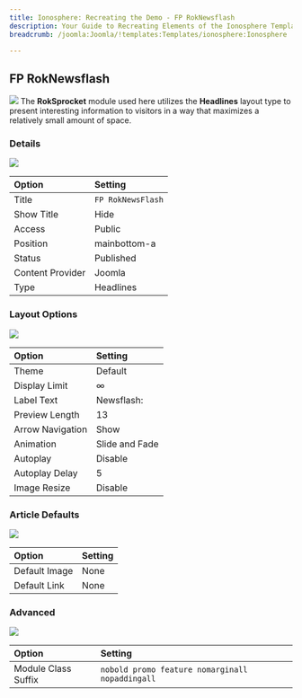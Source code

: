 ```yaml
---
title: Ionosphere: Recreating the Demo - FP RokNewsflash
description: Your Guide to Recreating Elements of the Ionosphere Template for Joomla
breadcrumb: /joomla:Joomla/!templates:Templates/ionosphere:Ionosphere

---
```


FP RokNewsflash
-----
![][demo]
The **RokSprocket** module used here utilizes the **Headlines** layout type to present interesting information to visitors in a way that maximizes a relatively small amount of space.

### Details
![][demo2]

| Option           | Setting           |  
| :--------------- | :---------------- |  
| Title            | `FP RokNewsFlash` |  
| Show Title       | Hide              |  
| Access           | Public            |  
| Position         | mainbottom-a      |  
| Status           | Published         |  
| Content Provider | Joomla            |  
| Type             | Headlines         |  

### Layout Options
![][demo3]

| Option           | Setting        |  
| :--------------- | :------------- |  
| Theme            | Default        |  
| Display Limit    | ∞              |  
| Label Text       | Newsflash:     |  
| Preview Length   | 13             |  
| Arrow Navigation | Show           |  
| Animation        | Slide and Fade |  
| Autoplay         | Disable        |  
| Autoplay Delay   | 5              |  
| Image Resize     | Disable        |  

### Article Defaults
![][demo4]

| Option        | Setting |  
| :------------ | :------ |  
| Default Image | None    |  
| Default Link  | None    |  

### Advanced
![][demo5]

| Option              | Setting                                         |  
| :------------------ | :---------------------------------------------- |  
| Module Class Suffix | `nobold promo feature nomarginall nopaddingall` |  

[demo]: assets/demo_7.jpeg
[demo2]: assets/headlines_1.jpeg
[demo3]: assets/headlines_2.jpeg
[demo4]: assets/headlines_3.jpeg
[demo5]: assets/headlines_4.jpeg